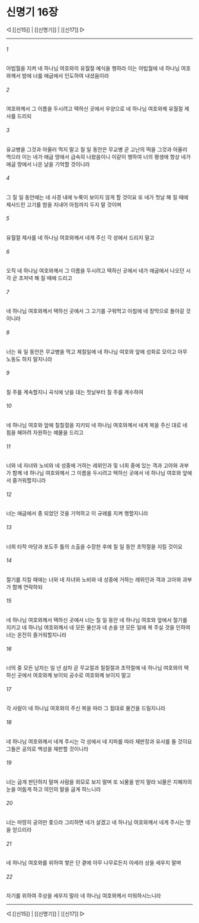 # 신명기 16장

◁ [[신15]] | [[신명기]] | [[신17]] ▷
***

###### 1
아빕월을 지켜 네 하나님 여호와의 유월절 예식을 행하라 이는 아빕월에 네 하나님 여호와께서 밤에 너를 애굽에서 인도하여 내셨음이라

###### 2
여호와께서 그 이름을 두시려고 택하신 곳에서 우양으로 네 하나님 여호와께 유월절 제사를 드리되

###### 3
유교병을 그것과 아울러 먹지 말고 칠 일 동안은 무교병 곧 고난의 떡을 그것과 아울러 먹으라 이는 네가 애굽 땅에서 급속히 나왔음이니 이같이 행하여 너의 평생에 항상 네가 애굽 땅에서 나온 날을 기억할 것이니라

###### 4
그 칠 일 동안에는 네 사경 내에 누룩이 보이지 않게 할 것이요 또 네가 첫날 해 질 때에 제사드린 고기를 밤을 지내어 아침까지 두지 말 것이며

###### 5
유월절 제사를 네 하나님 여호와께서 네게 주신 각 성에서 드리지 말고

###### 6
오직 네 하나님 여호와께서 그 이름을 두시려고 택하신 곳에서 네가 애굽에서 나오던 시각 곧 초저녁 해 질 때에 드리고

###### 7
네 하나님 여호와께서 택하신 곳에서 그 고기를 구워먹고 아침에 네 장막으로 돌아갈 것이니라

###### 8
너는 육 일 동안은 무교병을 먹고 제칠일에 네 하나님 여호와 앞에 성회로 모이고 아무 노동도 하지 말지니라

###### 9
칠 주를 계속할지니 곡식에 낫을 대는 첫날부터 칠 주를 계수하여

###### 10
네 하나님 여호와 앞에 칠칠절을 지키되 네 하나님 여호와께서 네게 복을 주신 대로 네 힘을 헤아려 자원하는 예물을 드리고

###### 11
너와 네 자녀와 노비와 네 성중에 거하는 레위인과 및 너희 중에 있는 객과 고아와 과부가 함께 네 하나님 여호와께서 그 이름을 두시려고 택하신 곳에서 네 하나님 여호와 앞에서 즐거워할지니라

###### 12
너는 애굽에서 종 되었던 것을 기억하고 이 규례를 지켜 행할지니라

###### 13
너희 타작 마당과 포도주 틀의 소출을 수장한 후에 칠 일 동안 초막절을 지킬 것이요

###### 14
절기를 지킬 때에는 너와 네 자녀와 노비와 네 성중에 거하는 레위인과 객과 고아와 과부가 함께 연락하되

###### 15
네 하나님 여호와께서 택하신 곳에서 너는 칠 일 동안 네 하나님 여호와 앞에서 절기를 지키고 네 하나님 여호와께서 네 모든 물산과 네 손을 댄 모든 일에 복 주실 것을 인하여 너는 온전히 즐거워할지니라

###### 16
너의 중 모든 남자는 일 년 삼차 곧 무교절과 칠칠절과 초막절에 네 하나님 여호와의 택하신 곳에서 여호와께 보이되 공수로 여호와께 보이지 말고

###### 17
각 사람이 네 하나님 여호와의 주신 복을 따라 그 힘대로 물건을 드릴지니라

###### 18
네 하나님 여호와께서 네게 주시는 각 성에서 네 지파를 따라 재판장과 유사를 둘 것이요 그들은 공의로 백성을 재판할 것이니라

###### 19
너는 굽게 판단하지 말며 사람을 외모로 보지 말며 또 뇌물을 받지 말라 뇌물은 지혜자의 눈을 어둡게 하고 의인의 말을 굽게 하느니라

###### 20
너는 마땅히 공의만 좇으라 그리하면 네가 살겠고 네 하나님 여호와께서 네게 주시는 땅을 얻으리라

###### 21
네 하나님 여호와를 위하여 쌓은 단 곁에 아무 나무로든지 아세라 상을 세우지 말며

###### 22
자기를 위하여 주상을 세우지 말라 네 하나님 여호와께서 미워하시느니라

***
◁ [[신15]] | [[신명기]] | [[신17]] ▷